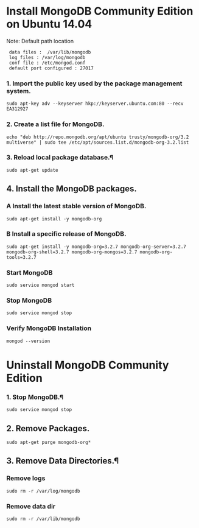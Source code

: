 # Install MongoDB Community Edition on Ubuntu 14.04
  Note:  Default path location
   ```
    data files :  /var/lib/mongodb
    log files : /var/log/mongodb
    conf file : /etc/mongod.conf
    default port configured : 27017
```
### 1. Import the public key used by the package management system.
```
sudo apt-key adv --keyserver hkp://keyserver.ubuntu.com:80 --recv EA312927
```
### 2. Create a list file for MongoDB. 
```
echo "deb http://repo.mongodb.org/apt/ubuntu trusty/mongodb-org/3.2 multiverse" | sudo tee /etc/apt/sources.list.d/mongodb-org-3.2.list
```
### 3. Reload local package database.¶
```
sudo apt-get update
```
## 4. Install the MongoDB packages.

### A Install the latest stable version of MongoDB.
```
sudo apt-get install -y mongodb-org
```
### B Install a specific release of MongoDB.
```
sudo apt-get install -y mongodb-org=3.2.7 mongodb-org-server=3.2.7 mongodb-org-shell=3.2.7 mongodb-org-mongos=3.2.7 mongodb-org-tools=3.2.7
```
### Start MongoDB
```
sudo service mongod start
```
### Stop MongoDB
```
sudo service mongod stop
```
### Verify MongoDB Installation
```
mongod --version 
```

# Uninstall MongoDB Community Edition
### 1. Stop MongoDB.¶
```
sudo service mongod stop
```
## 2. Remove Packages.
```
sudo apt-get purge mongodb-org*
```
## 3. Remove Data Directories.¶
### Remove logs
```
sudo rm -r /var/log/mongodb
```
### Remove data dir
```
sudo rm -r /var/lib/mongodb
```
